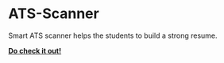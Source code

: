# ATS-Scanner

Smart ATS scanner helps the students to build a strong resume.


**<a href="https://smartatsscanner.streamlit.app/">Do check it out!</a>**
